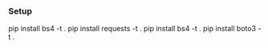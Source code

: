 ### Setup
pip install bs4 -t .
pip install requests -t .
pip install bs4 -t .
pip install boto3 -t .
